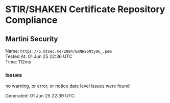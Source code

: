 # STIR/SHAKEN Certificate Repository Compliance

## Martini Security

Name: `https://p.mtsec.me/2884/GmNH26Nty06_.pem`\
Tested At: 01 Jun 25 22:36 UTC\
Time: 112ms

### Issues

no warning, or error, or notice date level issues were found

Generated: 01 Jun 25 22:39 UTC